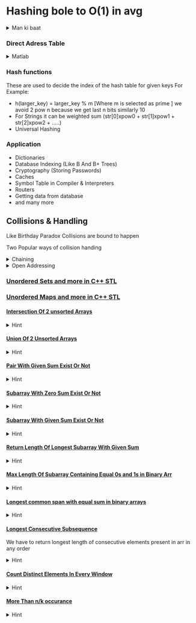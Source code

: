 # Hashing bole to O(1) in avg
<details>
<summary>Man ki baat</summary>

  
    Ye to bawal cheez hai be
    Search/Insert/Delete in O(1) in avg
    


</details>


### Direct Adress Table
<details>
<summary>Matlab</summary>

  
    Suppose we have to count frequency of characters appearing in a given string
    we can maintain an array of size 26 whose index will represent characters from 'a' to 'z'

    i.e. 0 for 'a' and idx of any character can be calculated via ch-'a'

    whenever we find the character we will do arr[ch-'a']++ to count it

    

</details>

### Hash functions

These are used to decide the index of the hash table for given keys
For Example:
- h(larger_key) = larger_key % m [Where m is selected as prime ] we avoid 2 pow n because we get last n bits similarly 10
- For Strings it can be weighted sum (str[0]xpow0 + str[1]xpow1 + str[2]xpow2 + .....)
- Universal Hashing


### Application
- Dictionaries
- Database Indexing (Like B And B+ Trees)
- Cryptography (Storing Passwords)
- Caches
- Symbol Table in Compiler & Interpreters
- Routers
- Getting data from database
- and many more


## Collisions & Handling

Like Birthday Paradox Collisions are bound to happen 

Two Popular ways of collision handing
<details>
<summary>Chaining</summary>

  
    If things collide we add the next key as a next item in the same box
    DS for Storing chain are:
        Linked Lists O(L)
        Dynamic Arrays O(L)
        Self balancing trees O(log(L))
    
    m = no of slots in hash table
    n = no of keys to be inserted

    alpha = n/m (LOAD FACTOR)

    Expected Time to Search/Insert/Delete = (1 + alpha)



    


</details>

<details>
<summary>Open Addressing</summary>

    
    Cache Freindly
    We find next available slot to insert elements in hash table using these Probing

    Three types:
        - Linear
        - Quadratic
        - Double Hashing

    Condition
        - No of slots in hash table >= No of keys to be inserted

    Avg time O(1/(1-alpha))
    
    For Inserting If hash value calc is empty means -1 or something was their but deleted means -2 we insert at the same
    but if not empty then we use any of the above three methods to find empty slots

    For Searching we search until key is found or covered whole table or found -1 but not stop in -2

    For Deletion Simply search and replace with -2 to avoid problems


    CLUSTERING: Problem with linear hashing 
    Clusters keep on increasing in linear probing where hash(key) = (hash(key) + i)%m 
    We can use quadratic probing to reduce this where hash(key) = (hash(hey + isq)%m)
        -But problem with this is it may not found an empty slot present in hash table
    
    Double Hashing: Performs better than them here hash(key) = (hash1(key) + i*hash2(key))%m
        -both hash fuctions should relatively prime

    


    


</details>



### [Unordered Sets and more in C++ STL](Hashing/set.cpp)
### [Unordered Maps and more in C++ STL](Hashing/maps.cpp)



#### [Intersection Of 2 unsorted Arrays](Hashing/IntersectionsOf2UnsortedArr.cpp)
<details>
<summary>Hint</summary>

  
    Use unordered_set first insert values of 1 array 
    then find val is already present in set for every value in other array
    



</details>


#### [Union Of 2 Unsorted Arrays ](Hashing/Union2UnsortedArr.cpp)
<details>
<summary>Hint</summary>

  
    Insert all values in unordered_set and print them



</details>


#### [Pair With Given Sum Exist Or Not](Hashing/PairWithSumExist.cpp)
<details>
<summary>Hint</summary>

    
    Sort the array and using two pointers if(v[l]+ v[r]) == sum  > or <  work accordingly until l<r
    O(NlogN)

    first unordered_set<ll> s(v.begin(),v.end());
    traverse array and for every value  
    s.erase(val)
    if(s.find(sum-val) != s.end()) return true;


    if(traversed whole array return false)

    Alter:  insert elements in new unordered set before this check if sum - v[i] is already present in set if yes then print yes
    



</details>

#### [Subarray With Zero Sum Exist Or Not](Hashing/SubarrWithZeroSum.cpp)
<details>
<summary>Hint</summary>

    
    Naive: O(Nsq) take every ith element as the begining element of the subarray and check for the zero sum taking all possible subarray sum including from j = i+1 to j < n 


    Alter: Use of Prefix sum And Unordered Set O(N) Aux Space O(N)
    We can calc the prefix sum of given array and if it satisfy and of two conditions given below ans is yes
    1->prefix sum at any point is zero 
    2->prefix sum is same for any two values i.e. p1 + 0 = p2  (p1 = p2)
    
    to chk this we maintain an unordered_set and chk for the presence of elements before inserting pre val into it



</details>

#### [Subarray With Given Sum Exist Or Not](Hashing/SubArrWithGivenSum.cpp)
<details>
<summary>Hint</summary>

    
    Naive sol is same we have to chk every subarray sum possible in O(Nsq)

    Alter: Prefix Sum + Unordered_set
    Calc Prefix sum and if p1 + sum = p2  or p[i] == sum
    means difference of any two prefix sum equals to given sum and is yes
    
    to chk this we maintain an unordered_set and before inserting value of pre[i]
    we will chk if(pre[i] == sum) OR pre[i]-sum is already present in set or not




</details>


#### [Return Length Of Longest Subarray With Given Sum](Hashing/LongestSubarrayWithGivenSum.cpp)
<details>
<summary>Hint</summary>

    
    Naive sol is same we have to chk every subarray sum possible & take maxlength in O(Nsq)

    Alter: Longest matlab jab prefix se calculate kare to leftmost aur right most ka pair aisa kuch bane
    //First calc prefix sum and An Empty unordered map(stores: pre[i]and i for leftmost pre[i]'s)
    
    //Traverse in prefix sum
    //if prefix sum is equal to given sum at any i ans = max(ans,i+1);

    //if(map contains pre[i] - sum at any point then) ans = max(ans,i-(itr->second))

    //If map doest not contain pre[i] Then insert {pre[i],i} in map



    return ans
    




</details>


#### [Max Length Of Subarray Containing Equal 0s and 1s in Binary Arr](Hashing/LongestSubbWithEqual0sAnd1sBinaryArr.cpp)
<details>
<summary>Hint</summary>

    
    Naive sol is same we have to chk every subarray sum possible in O(Nsq)

    Replace all 0s with -1s and find maxlegth of subarray with sum = 0 in this changed array
    to find maxlength use previous method of prefix sum and map 




</details>


#### [Longest common span with equal sum in binary arrays](Hashing/LongestCommonSpanEqualSumBinArr.cpp)
<details>
<summary>Hint</summary>

    
    We have given two same length arrays a and b
    Naive sol is same we have to chk every subarray sum possible in a equals b & take maxlength in O(Nsq)

    Alter: Longest matlab jab prefix se calculate kare to leftmost aur right most ka pair aisa kuch bane
    //Make a new vector v for all v[i] = a[i]-b[i] i.e. diff of two arrays
    //Now do the same as we were doing before, find longest subarray with sum = 0 in vector v


    //First calc prefix sum and An Empty unordered map(stores: pre[i]and i for leftmost pre[i]'s)
    
    //Traverse in prefix sum
    //if prefix sum is equal to given sum at any i ans = max(ans,i+1);

    //if(map contains pre[i] - sum at any point then) ans = max(ans,i-(itr->second))

    //If map doest not contain pre[i] Then insert {pre[i],i} in map




</details>


#### [Longest Consecutive Subsequence](Hashing/LongestConsecutiveSubsequence.cpp)
We have to return longest length of consecutive elements present in arr in any order
<details>
<summary>Hint</summary>

    
    Naive sol: Sort the array O(NlogN)

        set ctr = 1,ans = 1, prev = v[0]

            for all i = 1, i < n, i++{
                chk if v[i]==prev+1 -> {ctr++; }
                else if(v[i] != prev){reinitialize ctr = 1 and set ans = max(ans,ctr)}
                
                prev = v[i]
                ans = max(ans, ctr) for last
            }

    
    Optimized

        We first insert all the elements in unordered set then in 2*n look ups we will get req result

        for every curr element 
            if(curr-1)is already present in arr means it is not a starting val of a subseq so ignore it

            else{

                from ctr = 1, we will chk  curr+1,curr+2,curr+3,.......
                we will chk the presence of all until we do not get a result and increment ctr
                then we will take ans as max(ans,curr)
            }

        TC(O(N)){
            atmost we are looking for 2*n times see how

            2+(len -1) times for elements which are beg of any subseq, len:lenght of longest subseq with beg
            o/w 1 comp for curr-1


        }






</details>


#### [Count Distinct Elements In Every Window](Hashing/CountDistinctElementsInEveryWindow.cpp)
<details>
<summary>Hint</summary>

    
    Naive sol is same we have to chk every window possible with an empty set and return size at last

    We can precalculate the unique elements in first window using freq of elements storing in map 

    for evry next ith element we will dec freq of i-kth element by 1 if it becomes 0 we will remove that
    and add or inc the freq count for upcoming elements 
    for every itr we will print m.size();




</details>


#### [More Than n/k occurance](Hashing/MoreThan_NbyK_occ.cpp)
<details>
<summary>Hint</summary>

    
    Naive sol is maintain map with freq of all values and for freq>n/k print val

    Alter: O(n*k) we will either reject or select curr value let's see how

    create an empty unordered_map
    for(i = 0, i < n, i++){
        if(v[i]) is present in map m[v[i]]++

        else if(not present but m.size() < k){
            m.insert({v[i],1});
        }
        else{
            Decrement all values freq by 1 and if it becomes zero remove that element from the map

        }
    }

    //Check if remaining elements in m are acutal ans or not by recounting theri freq 
    if freq>n/k print them 



</details>

